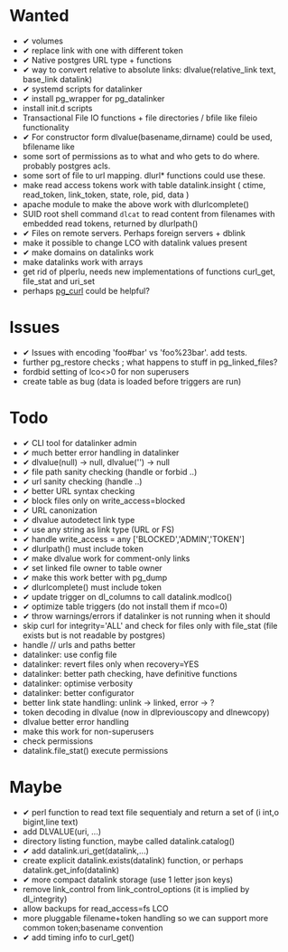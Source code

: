 Wanted
======
- ✔︎ volumes
- ✔︎ replace link with one with different token
- ✔︎ Native postgres URL type + functions
- ✔︎ way to convert relative to absolute links: dlvalue(relative_link text, base_link datalink)
- ✔︎ systemd scripts for datalinker
- ✔︎ install pg_wrapper for pg_datalinker
- install init.d scripts 
- Transactional File IO functions + file directories / bfile like fileio functionality
- ✔︎ For constructor form dlvalue(basename,dirname) could be used, bfilename like
- some sort of permissions as to what and who gets to do where. probably postgres acls.
- some sort of file to url mapping. dlurl* functions could use these.
- make read access tokens work with table datalink.insight ( ctime, read_token, link_token, state, role, pid, data  )
- apache module to make the above work with dlurlcomplete()
- SUID root shell command `dlcat` to read content from filenames with embedded read tokens, returned by dlurlpath()
- ✔︎ Files on remote servers. Perhaps foreign servers + dblink
- make it possible to change LCO with datalink values present
- ✔︎ make domains on datalinks work
- make datalinks work with arrays
- get rid of plperlu, needs new implementations of functions curl_get, file_stat and uri_set
- perhaps [pg_curl](https://github.com/RekGRpth/pg_curl) could be helpful?

Issues
======
- ✔︎ Issues with encoding 'foo#bar' vs 'foo%23bar'. add tests.
- further pg_restore checks ; what happens to stuff in pg_linked_files?
- fordbid setting of lco<>0 for non superusers 
- create table as bug (data is loaded before triggers are run)

Todo
====
- ✔︎ CLI tool for datalinker admin
- ✔︎ much better error handling in datalinker
- ✔︎ dlvalue(null) -> null, dlvalue('') -> null
- ✔︎ file path sanity checking (handle or forbid ..)
- ✔︎ url sanity checking (handle ..)
- ✔︎ better URL syntax checking
- ✔︎ block files only on write_access=blocked
- ✔︎ URL canonization
- ✔︎ dlvalue autodetect link type
- ✔︎ use any string as link type (URL or FS)
- ✔︎ handle write_access = any ['BLOCKED','ADMIN','TOKEN']
- ✔︎ dlurlpath() must include token
- ✔︎ make dlvalue work for comment-only links
- ✔︎ set linked file owner to table owner
- ✔︎ make this work better with pg_dump
- ✔︎ dlurlcomplete() must include token
- ✔︎ update trigger on dl_columns to call datalink.modlco()
- ✔︎ optimize table triggers (do not install them if mco=0)
- ✔︎ throw warnings/errors if datalinker is not running when it should
- skip curl for integrity='ALL' and check for files only with file_stat (file exists but is not readable by postgres)
- handle // urls and paths better
- datalinker: use config file
- datalinker: revert files only when recovery=YES
- datalinker: better path checking, have definitive functions
- datalinker: optimise verbosity
- datalinker: better configurator
- better link state handling: unlink -> linked, error -> ?
- token decoding in dlvalue (now in dlpreviouscopy and dlnewcopy)
- dlvalue better error handling
- make this work for non-superusers
- check permissions
- datalink.file_stat() execute permissions

Maybe
=====
- ✔︎ perl function to read text file sequentialy and return a set of (i int,o bigint,line text) 
- add DLVALUE(uri, ...)
- directory listing function, maybe called datalink.catalog()
- ✔︎ add datalink.uri_get(datalink,...)
- create explicit datalink.exists(datalink) function, or perhaps datalink.get_info(datalink)
- ✔︎ more compact datalink storage (use 1 letter json keys)
- remove link_control from link_control_options (it is implied by dl_integrity)
- allow backups for read_access=fs LCO
- more pluggable filename+token handling so we can support more common token;basename convention
- ✔︎ add timing info to curl_get()

